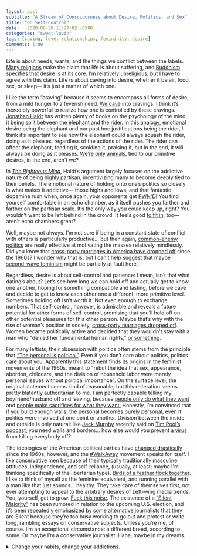 ```yaml
---
layout: post
subtitle: "A Stream of Consciousness about Desire, Politics, and Sex"
title: "On Self-Control"
date:   2020-08-20 11:27:02 -0500
categories: "sweet-lovin"
tags: [caving, love, relationships, femininity, desire]
comments: true
---
```

Life is about needs, wants, and the things we conflict between the labels. <a href="https://en.wikipedia.org/wiki/Suffering#Religion" target="_blank">Many religions</a> make the claim that life is about suffering, and <a href="https://en.wikipedia.org/wiki/Four_Noble_Truths" target="_blank">Buddhism</a> specifies that desire is at its core. I’m relatively unreligious, but I have to agree with this claim. Life is about caving into desire, whether it be air, food, sex, or sleep— it’s just a matter of which one.<!-- more -->

I like the term “craving” because it seems to encompass all forms of desire, from a mild hunger to a feverish need. <a href="{{ base.url }}/self-care/2019/07/10/on-desire/" target="_blank">We cave</a> into cravings. I think it’s incredibly powerful to realize how one is controlled by these cravings. <a href="https://en.wikipedia.org/wiki/Jonathan_Haidt" target="_blank">Jonathan Haidt</a> has written plenty of books on the psychology of the mind, it being split between <a href="https://www.youtube.com/watch?v=DXyoJ343nVU" target="_blank">the elephant and the rider</a>. In this analogy, emotional desire being the elephant and our post hoc justifications being the rider, I think it’s important to see how the elephant could always squash the rider, doing as it pleases, regardless of the actions of the rider. The rider can affect the elephant, feeding it, scolding it, praising it, but in the end, it will always be doing as it pleases. <a href="{{ base.url }}/contact/2020/06/09/mottos/" target="_blank">We’re only animals</a>, tied to our primitive desires, in the end, aren’t we?

In <i><a href="https://en.wikipedia.org/wiki/The_Righteous_Mind" target="_blank">The Righteous Mind</a></i>, Haidt’s argument largely focuses on the addictive nature of being highly partisan, incentivizing many to become deeply tied to their beliefs. The emotional nature of holding onto one’s politics so closely is what makes it addictive— those highs and lows, and that fantastic dopamine rush when, once again, your opponents get <a href="https://www.urbandictionary.com/define.php?term=pwnd" target="_blank">PWN'D</a>! You find yourself comfortable in an echo chamber, as it itself pushes you farther and farther on the partisan scale. It’s the only way you could keep up, right? You wouldn’t want to be left behind in the crowd. It feels good <a href="https://newdiscourses.com/2020/06/cult-dynamics-wokeness/" target="_blank">to fit in</a>, too— aren’t echo chambers great?

Well, maybe not always. I’m not sure if being in a constant state of conflict with others is particularly productive... but then again, <a href="https://slate.com/news-and-politics/2018/09/jonathan-haidt-identity-politics-left-coddling-of-the-american-mind.html" target="_blank">common-enemy politics</a> are really effective at motivating the masses relatively mindlessly. Did you know that <a href="https://www.pri.org/stories/2016-02-15/people-don-t-date-across-political-party-lines-any-more-why" target="_blank">cross-party marriages in America have dropped off</a> since the 1960s? I wonder why that is, but I can’t help suggest that maybe <a href="https://en.wikipedia.org/wiki/Second-wave_feminism" target="_blank">second-wave feminism</a> might be partially at fault here.

Regardless, desire is about self-control and patience: I mean, isn’t that what dating’s about? Let’s see how long we can hold off and actually get to know one another, hoping for something compatible and lasting, before we cave and decide to get to know each other one a different, more primitive level. Sometimes holding off isn’t worth it. Not even enough to exchange numbers. That self-control, however, is admirable and reveals a future potential for other forms of self-control, promising that you’ll hold off on other potential pleasures for this other person. Maybe that’s why with the rise of woman’s position in society, <a href="https://fivethirtyeight.com/features/how-many-republicans-marry-democrats/" target="_blank">cross-party marriages dropped off</a>. Women became politically active and decided that they wouldn't stay with a man who "denied her fundamental human rights," <a href="https://www.theatlantic.com/ideas/archive/2020/02/how-women-became-democratic-partisans/606274/" target="_blank">or something</a>.

For many leftists, their obsession with politics often stems from the principle that <a href="https://en.wikipedia.org/wiki/The_personal_is_political" target="_blank">“The personal is political”</a>. Even if you don’t care about politics, politics care about you. Apparently this statement finds its origins in the feminist movements of the 1960s, meant to "rebut the idea that sex, appearance, abortion, childcare, and the division of household labor were merely personal issues without political importance". On the surface level, the original statement seems kind of reasonable, but this reiteration seems pretty blatantly authoritarian to me. I am perfectly capable telling my boyfriend/husband off and leaving, because <a href="{{ base.url }}/contact/2020/06/09/mottos/" target="_blank">people only do what they want</a> and <a href="{{ base.url }}/contact/2020/06/09/mottos/" target="_blank">people make sacrifices for what they want.</a> Honestly, I’m convinced that if you build enough <a href="https://en.wikipedia.org/wiki/Cell_membrane" target="_blank">walls</a>, the personal becomes purely personal, even if politics were involved at one point or another. Division between the inside and outside is only natural: like <a href="https://jackmurphylive.com/welcome-jack-murphy-live/" target="_blank">Jack Murphy</a> recently said on <a href="https://youtu.be/zHFrsaRH3YI?t=2654" target="_blank">Tim Pool’s podcast</a>, you need walls and borders... how else would you prevent <a href="https://g.co/kgs/LPR5b8" target="_blank">a virus</a> from killing everybody off?

The ideologies of the American political parties have <a href="https://www.youtube.com/watch?v=Z6R0NvVr164" target="_blank">changed drastically</a> since the 1960s, however, and the <a href="https://twitter.com/search?q=%23WalkAway&src=hashtag_click" target="_blank">#WalkAway</a> movement speaks for itself. I like conservative men because of their typically traditionally masculine attitudes, independence, and self-reliance, (usually, at least; maybe I'm thinking specifically of the libertarian type). <a href="{{ base.url }}/contact/2020/06/09/mottos/" target="_blank">Birds of a feather flock together</a>. I like to think of myself as the feminine equivalent, and running parallel with a man like that just sounds… healthy. They take care of themselves first, not ever attempting to appeal to the arbitrary desires of Left-wing media trends. You, yourself, get to grow. <a href="{{ base.url }}/contact/2020/06/09/mottos/" target="_blank">Fuck this noise</a>. The existence of a <a href="https://spectator.org/a-very-real-silent-majority-will-reelect-trump/" target="_blank">“Silent Majority”</a> has been rumored in relation to the upcoming U.S. election, and it’s been repeatedly emphasized <a href="https://www.youtube.com/watch?v=Hb5wcxU_WVo" target="_blank">by some alternative journalists</a> that they are Silent because they’re too busy working to go out and protest or write long, rambling essays on conservative subjects. Unless you’re me, of course. I’m an exceptional circumstance: a different breed, according to some. Or maybe I’m a conservative journalist! Haha, maybe in my dreams.

<p>
<details>
<summary>Change your habits, change your addictions.</summary>
Two of my favorite things are politics and sex. After much reflection, I realize that I merely find a remarkable level of pleasure in the power play involved in both. However, when I’m fed up with politics and I become too jaded with men, it’s a matter of finding other pleasures. We are <a href="https://en.wikipedia.org/wiki/The_Power_of_Habit" target="_blank">creatures of habit</a>. Sometimes I paint, write, smoke cigarettes... I recently picked up a healthier habit of playing basketball and lifting weights. There’s something so pleasurable about physically tiring yourself out— lets you sleep easier.
<center><p style="margin: 0.5rem;"><iframe src="https://open.spotify.com/embed/track/4ESWJepzBtY2lR9oZDYVaP" width="300" height="80" frameborder="0" allowtransparency="true" allow="encrypted-media"></iframe></p></center>
</details>
</p>